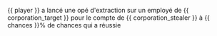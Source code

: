 {{ player }} a lancé une opé d'extraction sur un employé de {{ corporation_target }} pour le compte de {{ corporation_stealer }} à {{ chances }}% de chances qui a réussie
